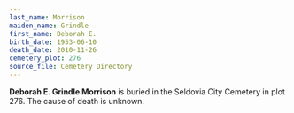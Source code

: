 ```yaml
---
last_name: Morrison
maiden_name: Grindle
first_name: Deborah E.
birth_date: 1953-06-10
death_date: 2010-11-26
cemetery_plot: 276
source_file: Cemetery Directory
---
```

**Deborah E. Grindle  Morrison** is buried in the Seldovia City Cemetery in plot 276.  The cause of death is unknown.




